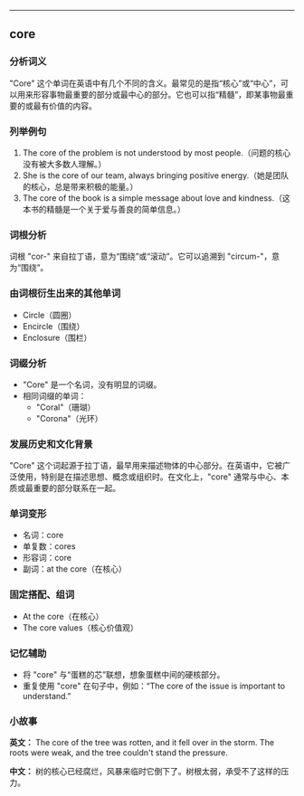 
---------------
## core
### 分析词义
"Core" 这个单词在英语中有几个不同的含义。最常见的是指“核心”或“中心”，可以用来形容事物最重要的部分或最中心的部分。它也可以指“精髓”，即某事物最重要的或最有价值的内容。

### 列举例句
1. The core of the problem is not understood by most people.（问题的核心没有被大多数人理解。）
2. She is the core of our team, always bringing positive energy.（她是团队的核心，总是带来积极的能量。）
3. The core of the book is a simple message about love and kindness.（这本书的精髓是一个关于爱与善良的简单信息。）

### 词根分析
词根 "cor-" 来自拉丁语，意为“围绕”或“滚动”。它可以追溯到 "circum-"，意为“围绕”。

### 由词根衍生出来的其他单词
- Circle（圆圈）
- Encircle（围绕）
- Enclosure（围栏）

### 词缀分析
- "Core" 是一个名词，没有明显的词缀。
- 相同词缀的单词：
  - "Coral"（珊瑚）
  - "Corona"（光环）

### 发展历史和文化背景
"Core" 这个词起源于拉丁语，最早用来描述物体的中心部分。在英语中，它被广泛使用，特别是在描述思想、概念或组织时。在文化上，"core" 通常与中心、本质或最重要的部分联系在一起。

### 单词变形
- 名词：core
- 单复数：cores
- 形容词：core
- 副词：at the core（在核心）

### 固定搭配、组词
- At the core（在核心）
- The core values（核心价值观）

### 记忆辅助
- 将 "core" 与“蛋糕的芯”联想，想象蛋糕中间的硬核部分。
- 重复使用 "core" 在句子中，例如：“The core of the issue is important to understand.”

### 小故事
**英文：**
The core of the tree was rotten, and it fell over in the storm. The roots were weak, and the tree couldn't stand the pressure.

**中文：**
树的核心已经腐烂，风暴来临时它倒下了。树根太弱，承受不了这样的压力。

